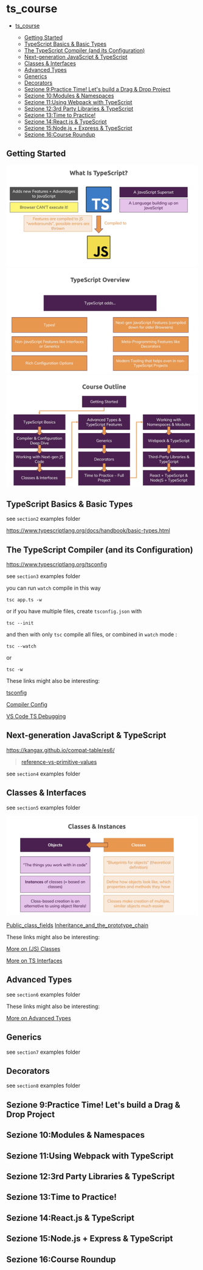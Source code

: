 # ts_course

- [ts_course](#ts_course)

  - [Getting Started](#getting-started)
  - [TypeScript Basics & Basic Types](#typescript-basics--basic-types)
  - [The TypeScript Compiler (and its Configuration)](#the-typescript-compiler-and-its-configuration)
  - [Next-generation JavaScript & TypeScript](#next-generation-javascript--typescript)
  - [Classes & Interfaces](#classes--interfaces)
  - [Advanced Types](#advanced-types)
  - [Generics](#generics)
  - [Decorators](#decorators)
  - [Sezione 9:Practice Time! Let's build a Drag & Drop Project](#sezione-9practice-time-lets-build-a-drag--drop-project)
  - [Sezione 10:Modules & Namespaces](#sezione-10modules--namespaces)
  - [Sezione 11:Using Webpack with TypeScript](#sezione-11using-webpack-with-typescript)
  - [Sezione 12:3rd Party Libraries & TypeScript](#sezione-123rd-party-libraries--typescript)
  - [Sezione 13:Time to Practice!](#sezione-13time-to-practice)
  - [Sezione 14:React.js & TypeScript](#sezione-14reactjs--typescript)
  - [Sezione 15:Node.js + Express & TypeScript](#sezione-15nodejs--express--typescript)
  - [Sezione 16:Course Roundup](#sezione-16course-roundup)

## Getting Started

![](image/whyts.png)
![](image/2020-08-24-10-14-05.png)
![](image/2020-08-24-10-19-37.png)

## TypeScript Basics & Basic Types

see `section2` examples folder

https://www.typescriptlang.org/docs/handbook/basic-types.html

## The TypeScript Compiler (and its Configuration)

https://www.typescriptlang.org/tsconfig

see `section3` examples folder

you can run `watch` compile in this way

```
tsc app.ts -w
```

or if you have multiple files, create `tsconfig.json` with

```
tsc --init
```

and then with only `tsc` compile all files, or combined in `watch` mode :

```
tsc --watch
```

or

```
tsc -w
```

These links might also be interesting:

[tsconfig](https://www.typescriptlang.org/docs/handbook/tsconfig-json.html)

[Compiler Config](https://www.typescriptlang.org/docs/handbook/compiler-options.html)

[VS Code TS Debugging](https://code.visualstudio.com/docs/typescript/typescript-debugging)

## Next-generation JavaScript & TypeScript

https://kangax.github.io/compat-table/es6/

> [reference-vs-primitive-values](https://academind.com/learn/javascript/reference-vs-primitive-values/)

see `section4` examples folder

## Classes & Interfaces

see `section5` examples folder

![](image/2020-08-24-15-27-49.png)

[Public_class_fields](https://developer.mozilla.org/en-US/docs/Web/JavaScript/Reference/Classes/Public_class_fields)
[Inheritance_and_the_prototype_chain](https://developer.mozilla.org/en-US/docs/Web/JavaScript/Inheritance_and_the_prototype_chain)

These links might also be interesting:

[More on (JS) Classes](https://developer.mozilla.org/en-US/docs/Web/JavaScript/Reference/Classes)

[More on TS Interfaces](https://www.typescriptlang.org/docs/handbook/interfaces.html)

## Advanced Types

see `section6` examples folder

These links might also be interesting:

[More on Advanced Types](https://www.typescriptlang.org/docs/handbook/advanced-types.html)

<!-- 0 / 12|52 min -->

## Generics

see `section7` examples folder

<!-- 0 / 12|52 min -->

## Decorators

see `section8` examples folder

<!-- 0 / 16|1 h 17 min -->

## Sezione 9:Practice Time! Let's build a Drag & Drop Project

<!-- 0 / 20|2 h 41 min -->

## Sezione 10:Modules & Namespaces

<!-- 0 / 11|50 min -->

## Sezione 11:Using Webpack with TypeScript

<!-- 0 / 9|33 min -->

## Sezione 12:3rd Party Libraries & TypeScript

<!-- 0 / 7|30 min -->

## Sezione 13:Time to Practice!

<!-- 0 / 8|27 min -->

## Sezione 14:React.js & TypeScript

<!-- 0 / 13|45 min -->

## Sezione 15:Node.js + Express & TypeScript

<!-- 0 / 9|43 min -->

## Sezione 16:Course Roundup

<!-- 0 / 1|3 min -->
